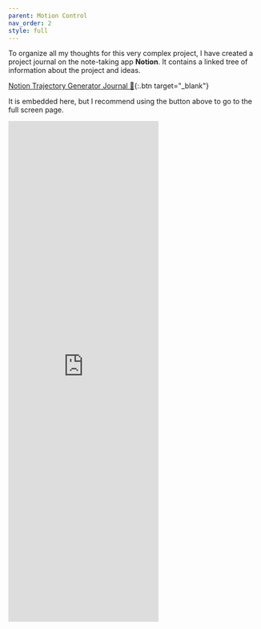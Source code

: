 ```yaml
---
parent: Motion Control
nav_order: 2
style: full
---
```


To organize all my thoughts for this very complex project, I have created a
project journal on the note-taking app **Notion**. It contains a linked tree of
information about the project and ideas.

<!-- prettier-ignore-start -->
[Notion Trajectory Generator Journal 🔗](https://7842b-trajectory-generator.website/){:.btn target="_blank"} 

<!-- prettier-ignore-end -->

It is embedded here, but I recommend using the button above to go to the full
screen page.

<div class="h_iframe">
 <iframe src="https://7842b-trajectory-generator.website" title="7842B Trajectory Generator Journal" frameborder="0" height=1000></iframe>
</div>
